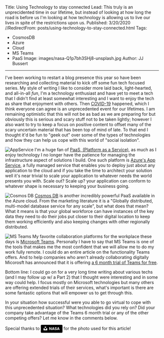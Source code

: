Title: Using Technology to stay connected
Lead: This truly is an unprecidented time in our lifetime, but instead of looking at how long the road is before us I'm looking at how technology is allowing us to live our lives in spite of the restrictions upon us. 
Published: 3/20/2020
//RedirectFrom: posts/using-technology-to-stay-connected.html
Tags:
 - CosmosDB
 - Azure
 - Cloud
 - MS Teams
 - PaaS
Image: images/nasa-Q1p7bh3SHj8-unsplash.jpg
Author: JJ Bussert
---
I've been working to restart a blog presence this year so have been researching and collecting material to kick off some fun tech focused series.  My style of writing I like to consider more laid back, light-hearted, and all-in-all *fun*, I'm a technology enthusiast and have yet to meet a tech that I didn't find at least somewhat interesting and I want to enjoy the tech as share that enjoyment with others.  Then [COVID-19](https://www.cdc.gov/coronavirus/2019-ncov/index.html) happened, which I think everyone can agree is an unprecedented event for our lifetimes.  I am remaining optimistic that this will not be as bad as we are preparing for but obviously this is serious and scary stuff not to be taken lightly; however I also want to try to keep a focus on positive content to offset many of the scary uncertain material that has been top of mind of late.  To that end I thought it'd be fun to "geek out" over some of the types of technologies and how they can help us cope with this world of "social isolation".

![AppService](/images/posts/AppServicesLogo.png "AppService")
I'm a huge fan of [PaaS, (Platform as a Service)](https://en.wikipedia.org/wiki/Platform_as_a_service), as much as I enjoy technology I no longer have the patience for managing the infrastructure aspect of solutions I build.  One such platform is [Azure's App Service](https://azure.microsoft.com/en-us/services/app-service/), a fully managed service that enables you to deploy just about any application to the cloud and if you take the time to architect your solution well it's near trivial to scale your application to whatever needs the world presents you with.  Scale out? Scale up? your application can conform to whatever shape is necessary to keeping your business going. 

![Cosmos DB](/images/posts/cosmos-db.png "Cosmos DB")
[Cosmos DB](https://azure.microsoft.com/en-us/services/cosmos-db/) is another incredibly powerful PaaS available in the Azure cloud. From the marketing literature it is a "Globally distributed, multi-model database service for any scale", but what does that mean?  What it means is that your global workforce can have instances of the key data they need to do their jobs put closer to their digital location to keep them working efficiently and also keeping changes with other regionally distributed.

![MS Teams](/images/posts/microsoft-teams-logo.png "MS Teams")
My favorite collaboration platforms for the workplace these days is [Microsoft Teams](https://products.office.com/en-us/microsoft-teams/group-chat-software/). Personally I have to say that MS Teams is one of the tools that makes me the most confident that we will allow me to do my work fully remote. I could do an entire article on the functionality Teams offers. And to help companies who aren't already collaborating digitally Micorosft has announced that it is offering [a 6 month trial of Teams for free](https://www.pcworld.com/article/3530374/microsofts-solution-for-covid-19-is-a-free-teams-subscription-for-six-months.html).

Bottom line: I could go on for a very long time writing about various techs (and I may follow up w/ a Part 2) that I thought were interesting and in some way could help.  I focus mostly on Microsoft technologies but many others are offering extended trials of their services, what's important is there are some fantastic options that will empower us to get through this.

In your situation how successful were you able to go virtual to cope with this unprecedented situation? What technologies did you rely on? Did your company take advantage of the Teams 6 month trial or any of the other competing offers?  Let me know in the comments below.

Special thanks to <a style="background-color:black;color:white;text-decoration:none;padding:4px 6px;font-family:-apple-system, BlinkMacSystemFont, &quot;San Francisco&quot;, &quot;Helvetica Neue&quot;, Helvetica, Ubuntu, Roboto, Noto, &quot;Segoe UI&quot;, Arial, sans-serif;font-size:12px;font-weight:bold;line-height:1.2;display:inline-block;border-radius:3px" href="https://unsplash.com/@nasa?utm_medium=referral&amp;utm_campaign=photographer-credit&amp;utm_content=creditBadge" target="_blank" rel="noopener noreferrer" title="Download free do whatever you want high-resolution photos from NASA"><span style="display:inline-block;padding:2px 3px"><svg xmlns="http://www.w3.org/2000/svg" style="height:12px;width:auto;position:relative;vertical-align:middle;top:-2px;fill:white" viewBox="0 0 32 32"><title>unsplash-logo</title><path d="M10 9V0h12v9H10zm12 5h10v18H0V14h10v9h12v-9z"></path></svg></span><span style="display:inline-block;padding:2px 3px">NASA</span></a> for the photo used for this article!